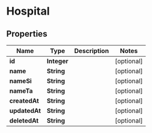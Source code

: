 # Hospital

## Properties
Name | Type | Description | Notes
------------ | ------------- | ------------- | -------------
**id** | **Integer** |  |  [optional]
**name** | **String** |  |  [optional]
**nameSi** | **String** |  |  [optional]
**nameTa** | **String** |  |  [optional]
**createdAt** | **String** |  |  [optional]
**updatedAt** | **String** |  |  [optional]
**deletedAt** | **String** |  |  [optional]
